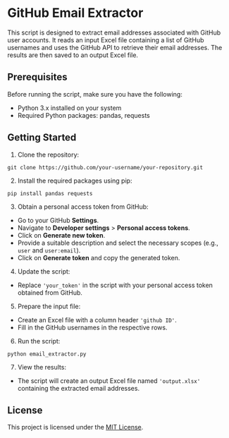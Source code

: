 # GitHub Email Extractor

This script is designed to extract email addresses associated with GitHub user accounts. It reads an input Excel file containing a list of GitHub usernames and uses the GitHub API to retrieve their email addresses. The results are then saved to an output Excel file.

## Prerequisites

Before running the script, make sure you have the following:

- Python 3.x installed on your system
- Required Python packages: pandas, requests

## Getting Started

1. Clone the repository:

```
git clone https://github.com/your-username/your-repository.git
```

2. Install the required packages using pip:
```
pip install pandas requests
```

3. Obtain a personal access token from GitHub:

- Go to your GitHub **Settings**.
- Navigate to **Developer settings** > **Personal access tokens**.
- Click on **Generate new token**.
- Provide a suitable description and select the necessary scopes (e.g., `user` and `user:email`).
- Click on **Generate token** and copy the generated token.

4. Update the script:

- Replace `'your_token'` in the script with your personal access token obtained from GitHub.

5. Prepare the input file:

- Create an Excel file with a column header `'github ID'`.
- Fill in the GitHub usernames in the respective rows.

6. Run the script:
```
python email_extractor.py
```

7. View the results:

- The script will create an output Excel file named `'output.xlsx'` containing the extracted email addresses.

## License

This project is licensed under the [MIT License](LICENSE).

